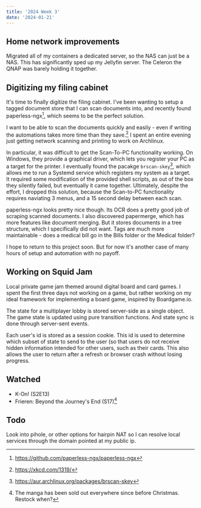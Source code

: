 ```yaml
---
title: '2024 Week 3'
date: '2024-01-21'
---
```


## Home network improvements

Migrated all of my containers a dedicated server, so the NAS can just be a NAS. This has
significantly sped up my Jellyfin server. The Celeron the QNAP was barely holding it together.

## Digitizing my filing cabinet

It's time to finally digitize the filing cabinet. I've been wanting to setup a tagged document store
that I can scan documents into, and recently found paperless-ngx[^1], which seems to be the perfect
solution.

I want to be able to scan the documents quickly and easily - even if writing the automations takes
more time than they save.[^2] I spent an entire evening just getting network scanning and printing
to work on Archlinux.

In particular, it was difficult to get the Scan-To-PC functionality working. On Windows, they
provide a graphical driver, which lets you register your PC as a target for the printer. I
eventually found the pacakge `brscan-skey`[^3], which allows me to run a Systemd service which
registers my system as a target. It required some modification of the provided shell scripts, as out
of the box they silently failed, but eventually it came together. Ultimately, despite the effort, I
dropped this solution, because the Scan-to-PC functionality requires naviating 3 menus, and a 15
second delay between each scan.

paperless-ngx looks pretty nice though. Its OCR does a pretty good job of scraping scanned
documents. I also discovered papermerge, which has more features like document merging. But it
stores documents in a tree structure, which I specifically did not want. Tags are much more
maintainable - does a medical bill go in the Bills folder or the Medical folder?

I hope to return to this project soon. But for now it's another case of many hours of setup and
automation with no payoff.

## Working on Squid Jam

Local private game jam themed around digital board and card games. I spent the first three days not
working on a game, but rather working on my ideal framework for implementing a board game, inspired
by Boardgame.io.

The state for a multiplayer lobby is stored server-side as a single object. The game state is
updated using pure transition functions. And state sync is done through server-sent events.

Each user's id is stored as a session cookie. This id is used to determine which subset of state to
send to the user (so that users do not receive hidden information intended for other users, such as
their cards. This also allows the user to return after a refresh or browser crash without losing
progress.

## Watched

- K-On! (S2E13)
- Frieren: Beyond the Journey's End (S17)[^4]

## Todo

Look into pihole, or other options for hairpin NAT so I can resolve local services through the
domain pointed at my public ip.

[^1]: https://github.com/paperless-ngx/paperless-ngx
[^2]: https://xkcd.com/1319/
[^3]: https://aur.archlinux.org/packages/brscan-skey
[^4]: The manga has been sold out everywhere since before Christmas. Restock when?
